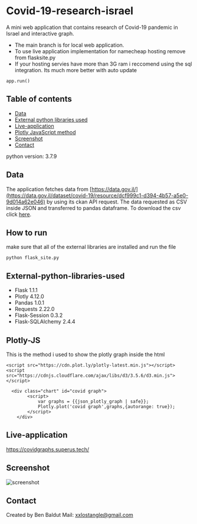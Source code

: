 # Covid-19-research-israel

A mini web application that contains research of Covid-19 pandemic in Israel and interactive graph.
* The main branch is for local web application.
* To use live application implementation for namecheap hosting remove from flasksite.py 
* If your hosting servies have more than 3G ram i reccomend using the sql integration. Its much more better with auto update
```
app.run()
```

## Table of contents
* [Data](#Data)
* [External python libraries used](#External-python-libraries-used)
* [Live-application](#Live-application)
* [Plotly JavaScript method](#Plotly-JS)
* [Screenshot](#Screenshot)
* [Contact](#contact)

python version: 3.7.9
## Data
The application fetches data from [https://data.gov.il/](https://data.gov.il/dataset/covid-19/resource/dcf999c1-d394-4b57-a5e0-9d014a62e046) by using its ckan API request.
The data requested as CSV inside JSON and transferred to pandas dataframe.
To download the csv click [here](https://data.gov.il/dataset/f54e79b2-3e6b-4b65-a857-f93e47997d9c/resource/dcf999c1-d394-4b57-a5e0-9d014a62e046/download/corona_lab_tests_ver_0095.csv).
## How to run
make sure that all of the external libraries are installed and run the file
```
python flask_site.py
```
## External-python-libraries-used
* Flask 1.1.1
* Plotly 4.12.0
* Pandas 1.0.1
* Requests 2.22.0
* Flask-Session 0.3.2
* Flask-SQLAlchemy 2.4.4

## Plotly-JS
This is the method i used to show the plotly graph inside the html
```
<script src="https://cdn.plot.ly/plotly-latest.min.js"></script>
<script src="https://cdnjs.cloudflare.com/ajax/libs/d3/3.5.6/d3.min.js"></script>

  <div class="chart" id="covid graph"> 
        <script>
            var graphs = {{json_plotly_graph | safe}};
            Plotly.plot('covid graph',graphs,{autorange: true});
        </script>
    </div>
```


## Live-application
https://covidgraphs.superus.tech/

## Screenshot
![screenshot](https://i.postimg.cc/VLw4FsdV/Screenshot-4.png)



## Contact
Created by Ben Baldut Mail: xxlostangle@gmail.com
